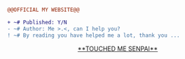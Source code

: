 ```diff

@@OFFICIAL MY WEBSITE@@

+ ~# Published: Y/N
- ~# Author: Me >⁠.⁠<, can I help you?
! ~# By reading you have helped me a lot, thank you ...
```
<p align="center"><a href="https://flux10n.github.io/" target="__blank">**TOUCHED ME SENPAI**</p>
